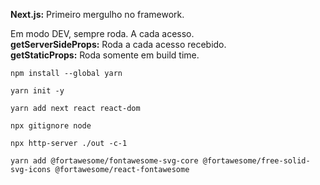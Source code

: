 **Next.js:** Primeiro mergulho no framework.

Em modo DEV, sempre roda. A cada acesso. <br>
**getServerSideProps:** Roda a cada acesso recebido.<br>
**getStaticProps:** Roda somente em build time.


```
npm install --global yarn
```

```
yarn init -y
```

```
yarn add next react react-dom
```

```
npx gitignore node
```

```
npx http-server ./out -c-1
```

```
yarn add @fortawesome/fontawesome-svg-core @fortawesome/free-solid-svg-icons @fortawesome/react-fontawesome
```
